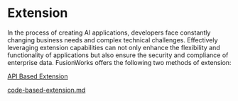 # Extension

In the process of creating AI applications, developers face constantly changing business needs and complex technical challenges. Effectively leveraging extension capabilities can not only enhance the flexibility and functionality of applications but also ensure the security and compliance of enterprise data. FusionWorks offers the following two methods of extension:

[API Based Extension](api_based_extension/ "mention")

[code-based-extension.md](code-based-extension.md "mention")
